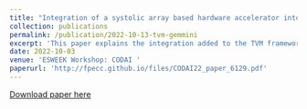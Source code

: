 ```yaml
---
title: "Integration of a systolic array based hardware accelerator into a DNN operator auto-tuning framework"
collection: publications
permalink: /publication/2022-10-13-tvm-gemmini
excerpt: 'This paper explains the integration added to the TVM framework to generate C code to accelerate neural networks on the Gemmini accelerator'
date: 2022-10-03
venue: 'ESWEEK Workshop: CODAI '
paperurl: 'http://fpecc.github.io/files/CODAI22_paper_6129.pdf'
---
```



[Download paper here](http://fpecc.github.io/files/CODAI22_paper_6129.pdf)